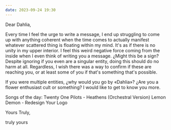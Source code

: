 ```yaml
---
date: 2023-09-24 19:30
---
```


Dear Dahlia,

Every time I feel the urge to write a message, I end up struggling to come up with anything coherent when the time comes to actually manifest whatever scattered thing is floating within my mind. It's as if there is no unity in my upper interior. I feel this weird negative force coming from the inside when I even think of writing you a message. ¿Might this be a sign? 
Despite ignoring if you even are a singular entity, doing this should do no harm at all. 
Regardless, I wish there was a way to confirm if these are reaching you, or at least some of you if that's something that's possible.

If you were multiple entities, ¿why would you go by «Dahlia»? ¿Are you a flower enthusiast cult or something?
I would like to get to know you more.

Songs of the day: 
Twenty One Pilots - Heathens (Orchestral Version)
Lemon Demon - Redesign Your Logo

Yours Truly,

truly yours